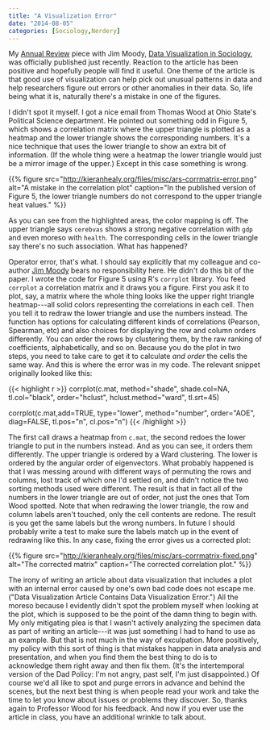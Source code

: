 ```yaml
---
title: "A Visualization Error"
date: "2014-08-05"
categories: [Sociology,Nerdery]
---
```


My [Annual Review](http://www.annualreviews.org/journal/soc) piece with Jim Moody, [Data Visualization in Sociology](http://kieranhealy.org/files/papers/data-visualization.pdf), was officially published just recently. Reaction to the article has been positive and hopefully people will find it useful. One theme of the article is that good use of visualization can help pick out unusual patterns in data and help researchers figure out errors or other anomalies in their data. So, life being what it is,  naturally there's a mistake in one of the figures.

I didn't spot it myself. I got a nice email from Thomas Wood at Ohio State's Political Science department. He pointed out something odd in Figure 5, which shows a correlation matrix where the upper triangle is plotted as a heatmap and the lower triangle shows the corresponding numbers. It's a nice technique that uses the lower triangle to show an extra bit of information. (If the whole thing were a heatmap the lower triangle would just be a mirror image of the upper.) Except in this case something is wrong.

{{% figure src="http://kieranhealy.org/files/misc/ars-corrmatrix-error.png" alt="A mistake in the correlation plot" caption="In the published version of Figure 5, the lower triangle numbers do not correspond to the upper triangle heat values." %}}

As you can see from the highlighted areas, the color mapping is off. The upper triangle says `cerebvas` shows a strong negative correlation with `gdp` and even moreso with `health`. The corresponding cells in the lower triangle say there's no such association. What has happened?

Operator error, that's what. I should say explicitly that my colleague and co-author [Jim Moody](http://www.soc.duke.edu/~jmoody77/) bears no responsibility here. He didn't do this bit of the paper. I wrote the code for Figure 5 using R's `corrplot` library. You feed `corrplot` a correlation matrix and it draws you a figure. First you ask it to plot, say, a matrix where the whole thing looks like the upper right triangle heatmap---all solid colors representing the correlations in each cell. Then you tell it to redraw the lower triangle and use the numbers instead. The function has options for calculating different kinds of correlations (Pearson, Spearman, etc) and also choices for displaying the row and column orders  differently. You can order the rows by clustering them, by the raw ranking of coefficients, alphabetically, and so on. Because you do the plot in two steps, you need to take care to get it to calculate _and order_ the cells the same way. And this is where the error was in my code. The relevant snippet originally looked like this:

{{< highlight r >}}
corrplot(c.mat, method="shade", shade.col=NA, tl.col="black",
         order="hclust", hclust.method="ward", tl.srt=45)

corrplot(c.mat,add=TRUE, type="lower", method="number",
         order="AOE", diag=FALSE, tl.pos="n", cl.pos="n")
{{< /highlight >}}

The first call draws a heatmap from `c.mat`, the second redoes the lower triangle to put in the numbers instead. And as you can see, it orders them differently. The upper triangle is ordered by a Ward clustering. The lower is ordered by the angular order of eigenvectors. What probably happened is that I was messing around with different ways of permuting the rows and columns, lost track of which one I'd settled on, and didn't notice the two sorting methods used were different. The result is that in fact all of the numbers in the lower triangle are out of order, not just the ones that Tom Wood spotted. Note that when redrawing the lower triangle, the row and column labels aren't touched, only the cell contents are redone. The result is you get the same labels but the wrong numbers. In future I should probably write a test to make sure the labels match up in the event of redrawing like this. In any case, fixing the error gives us a corrected plot:

{{% figure src="http://kieranhealy.org/files/misc/ars-corrmatrix-fixed.png" alt="The corrected matrix" caption="The corrected correlation plot." %}}

The irony of writing an article about data visualization that includes a plot with an internal error caused by one's own bad code does not escape me. ("Data Visualization Article Contains Data Visualization Error.") All the moreso because I evidently didn't spot the problem myself when looking at the plot, which is supposed to be the point of the damn thing to begin with. My only mitigating plea is that I wasn't actively analyzing the specimen data as part of writing an article---it was just something I  had to hand to use as an example. But that is not much in the way of exculpation. More positively, my policy with this sort of thing is that mistakes happen in data analysis and presentation, and when you find them the best thing to do is to acknowledge them right away and then fix them. (It's the intertemporal version of the Dad Policy: I'm not angry, past self, I'm just disappointed.) Of course we'd all like to spot and purge errors in advance and behind the scenes, but the next best thing is when people read your work and take the time to let you know about issues or problems they discover. So, thanks again to Professor Wood for his feedback. And now if you ever use the article in class, you have an additional wrinkle to talk about. 
